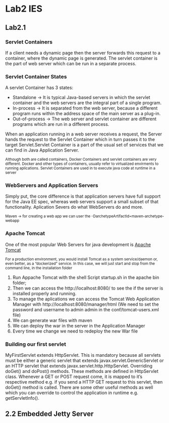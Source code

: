 # Lab2 IES
## Lab2.1

### Servlet Containers
If a client needs a dynamic page then the server forwards this request to a container, where the dynamic page is generated. The servlet container is the part of web server which can be run in a separate process.

### Servlet Container States
A servlet Container has 3 states:

* Standalone -> It is typical Java-based servers in which the servlet container and the web servers are the integral part of a single program. 
* In-process -> It is separated from the web server, because a different program runs within the address space of the main server as a plug-in.
* Out-of-process -> The web server and servlet container are different programs which are run in a different process. 

When an application running in a web server receives a request, the Server hands the request to the Servlet Container which in turn passes it to the target Servlet.Servlet Container is a part of the usual set of services that we can find in Java Application Server.


<sub> Although both are called containers, Docker Containers and servlet containers are very different. Docker and other types of containers, usually refer to virtualized envirments to running aplications. Servlet Containers are used in to execute java code at runtime in a server </sub>

### WebServers and Application Servers

Simply put, the core difference is that application servers have full support for the Java EE spec, whereas web servers support a small subset of that functionality. Aplication Severs do what WebServers do and more.

<sub>Maven -> for creating a web app we can user the -DarchetypeArtifactId=maven-archetype-webapp  </sub>

### Apache Tomcat

One of the most popular Web Servers for java development is [Apache Tomcat](https://tomcat.apache.org/)

<sub>For a production environment, you would install Tomcat as a system service/daemon or, even better, as a “dockerized” service. In this case, we will just start and stop from the command line, in the installation folder </sub>

1. Run Appache Tomcat with the shell Script startup.sh in the apache bin folder; 
2. Then we can access the http://localhost:8080/ to see the if the server is installed properly and running.
3. To manage the aplications we can access the Tomcat Web Application Manager with http://localhost:8080/manager/html  (We need to set the password and username to admin admin in the conf/tomcat-users.xml file)
4. We can generate war files with maven
5. We can deploy the war in the server in the Application Manager
6. Every time we change we need to redeploy the new War file

### Building our first servlet

MyFirstServlet extends HttpServlet. This is mandatory because all servlets must be either a generic servlet that extends javax.servlet.GenericServlet or an HTTP servlet that extends javax.servlet.http.HttpServlet.
Overriding doGet() and doPost() methods. These methods are defined in HttpServlet class. Whenever a GET or POST request come, it is mapped to it’s respective method e.g. if you send a HTTP GET request to this servlet, then doGet() method is called.
There are some other useful methods as well which you can override to control the application in runtime e.g. getServletInfo().


## 2.2 Embedded Jetty Server

